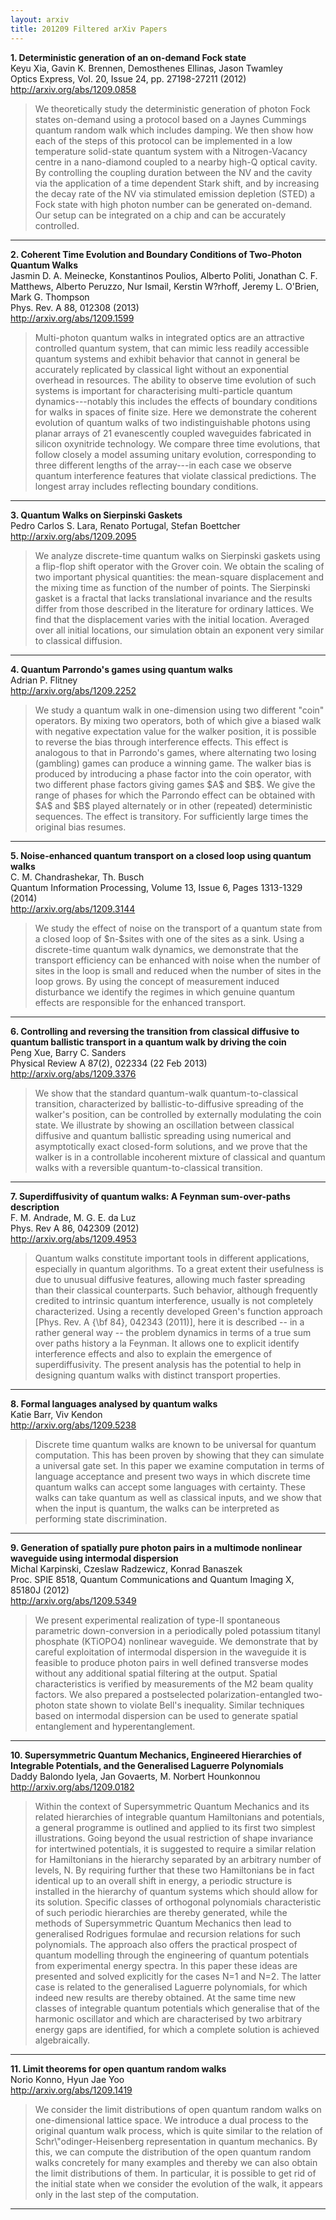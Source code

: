 ```yaml
---
layout: arxiv
title: 201209 Filtered arXiv Papers
---
```


**1.    Deterministic generation of an on-demand Fock state**  
Keyu Xia, Gavin K. Brennen, Demosthenes Ellinas, Jason Twamley  
Optics Express, Vol. 20, Issue 24, pp. 27198-27211 (2012)  
http://arxiv.org/abs/1209.0858  
<blockquote>
<p>
We theoretically study the deterministic generation of photon Fock states on-demand using a protocol based on a Jaynes Cummings quantum random walk which includes damping. We then show how each of the steps of this protocol can be implemented in a low temperature solid-state quantum system with a Nitrogen-Vacancy centre in a nano-diamond coupled to a nearby high-Q optical cavity. By controlling the coupling duration between the NV and the cavity via the application of a time dependent Stark shift, and by increasing the decay rate of the NV via stimulated emission depletion (STED) a Fock state with high photon number can be generated on-demand. Our setup can be integrated on a chip and can be accurately controlled.
</p>
</blockquote>

------

**2.    Coherent Time Evolution and Boundary Conditions of Two-Photon Quantum Walks**  
Jasmin D. A. Meinecke, Konstantinos Poulios, Alberto Politi, Jonathan C. F. Matthews, Alberto Peruzzo, Nur Ismail, Kerstin W?rhoff, Jeremy L. O'Brien, Mark G. Thompson  
Phys. Rev. A 88, 012308 (2013)  
http://arxiv.org/abs/1209.1599  
<blockquote>
<p>
Multi-photon quantum walks in integrated optics are an attractive controlled quantum system, that can mimic less readily accessible quantum systems and exhibit behavior that cannot in general be accurately replicated by classical light without an exponential overhead in resources. The ability to observe time evolution of such systems is important for characterising multi-particle quantum dynamics---notably this includes the effects of boundary conditions for walks in spaces of finite size. Here we demonstrate the coherent evolution of quantum walks of two indistinguishable photons using planar arrays of 21 evanescently coupled waveguides fabricated in silicon oxynitride technology. We compare three time evolutions, that follow closely a model assuming unitary evolution, corresponding to three different lengths of the array---in each case we observe quantum interference features that violate classical predictions. The longest array includes reflecting boundary conditions.
</p>
</blockquote>

------

**3.    Quantum Walks on Sierpinski Gaskets**  
Pedro Carlos S. Lara, Renato Portugal, Stefan Boettcher  
http://arxiv.org/abs/1209.2095  
<blockquote>
<p>
We analyze discrete-time quantum walks on Sierpinski gaskets using a flip-flop shift operator with the Grover coin. We obtain the scaling of two important physical quantities: the mean-square displacement and the mixing time as function of the number of points. The Sierpinski gasket is a fractal that lacks translational invariance and the results differ from those described in the literature for ordinary lattices. We find that the displacement varies with the initial location. Averaged over all initial locations, our simulation obtain an exponent very similar to classical diffusion.
</p>
</blockquote>

------

**4.    Quantum Parrondo's games using quantum walks**  
Adrian P. Flitney  
http://arxiv.org/abs/1209.2252  
<blockquote>
<p>
We study a quantum walk in one-dimension using two different "coin" operators. By mixing two operators, both of which give a biased walk with negative expectation value for the walker position, it is possible to reverse the bias through interference effects. This effect is analogous to that in Parrondo's games, where alternating two losing (gambling) games can produce a winning game. The walker bias is produced by introducing a phase factor into the coin operator, with two different phase factors giving games $A$ and $B$. We give the range of phases for which the Parrondo effect can be obtained with $A$ and $B$ played alternately or in other (repeated) deterministic sequences. The effect is transitory. For sufficiently large times the original bias resumes.
</p>
</blockquote>

------

**5.    Noise-enhanced quantum transport on a closed loop using quantum walks**  
C. M. Chandrashekar, Th. Busch  
Quantum Information Processing, Volume 13, Issue 6, Pages 1313-1329 (2014)  
http://arxiv.org/abs/1209.3144  
<blockquote>
<p>
We study the effect of noise on the transport of a quantum state from a closed loop of $n-$sites with one of the sites as a sink. Using a discrete-time quantum walk dynamics, we demonstrate that the transport efficiency can be enhanced with noise when the number of sites in the loop is small and reduced when the number of sites in the loop grows. By using the concept of measurement induced disturbance we identify the regimes in which genuine quantum effects are responsible for the enhanced transport.
</p>
</blockquote>

------

**6.    Controlling and reversing the transition from classical diffusive to quantum ballistic transport in a quantum walk by driving the coin**  
Peng Xue, Barry C. Sanders  
Physical Review A 87(2), 022334 (22 Feb 2013)  
http://arxiv.org/abs/1209.3376  
<blockquote>
<p>
We show that the standard quantum-walk quantum-to-classical transition, characterized by ballistic-to-diffusive spreading of the walker's position, can be controlled by externally modulating the coin state. We illustrate by showing an oscillation between classical diffusive and quantum ballistic spreading using numerical and asymptotically exact closed-form solutions, and we prove that the walker is in a controllable incoherent mixture of classical and quantum walks with a reversible quantum-to-classical transition.
</p>
</blockquote>

------

**7.    Superdiffusivity of quantum walks: A Feynman sum-over-paths description**  
F. M. Andrade, M. G. E. da Luz  
Phys. Rev A 86, 042309 (2012)  
http://arxiv.org/abs/1209.4953  
<blockquote>
<p>
Quantum walks constitute important tools in different applications, especially in quantum algorithms. To a great extent their usefulness is due to unusual diffusive features, allowing much faster spreading than their classical counterparts. Such behavior, although frequently credited to intrinsic quantum interference, usually is not completely characterized. Using a recently developed Green's function approach [Phys. Rev. A {\bf 84}, 042343 (2011)], here it is described -- in a rather general way -- the problem dynamics in terms of a true sum over paths history a la Feynman. It allows one to explicit identify interference effects and also to explain the emergence of superdiffusivity. The present analysis has the potential to help in designing quantum walks with distinct transport properties.
</p>
</blockquote>

------

**8.    Formal languages analysed by quantum walks**  
Katie Barr, Viv Kendon  
http://arxiv.org/abs/1209.5238  
<blockquote>
<p>
Discrete time quantum walks are known to be universal for quantum computation. This has been proven by showing that they can simulate a universal gate set. In this paper we examine computation in terms of language acceptance and present two ways in which discrete time quantum walks can accept some languages with certainty. These walks can take quantum as well as classical inputs, and we show that when the input is quantum, the walks can be interpreted as performing state discrimination.
</p>
</blockquote>

------

**9.    Generation of spatially pure photon pairs in a multimode nonlinear waveguide using intermodal dispersion**  
Michal Karpinski, Czeslaw Radzewicz, Konrad Banaszek  
Proc. SPIE 8518, Quantum Communications and Quantum Imaging X, 85180J (2012)  
http://arxiv.org/abs/1209.5349  
<blockquote>
<p>
We present experimental realization of type-II spontaneous parametric down-conversion in a periodically poled potassium titanyl phosphate (KTiOPO4) nonlinear waveguide. We demonstrate that by careful exploitation of intermodal dispersion in the waveguide it is feasible to produce photon pairs in well defined transverse modes without any additional spatial filtering at the output. Spatial characteristics is verified by measurements of the M2 beam quality factors. We also prepared a postselected polarization-entangled two-photon state shown to violate Bell's inequality. Similar techniques based on intermodal dispersion can be used to generate spatial entanglement and hyperentanglement.
</p>
</blockquote>

------

**10.    Supersymmetric Quantum Mechanics, Engineered Hierarchies of Integrable Potentials, and the Generalised Laguerre Polynomials**  
Daddy Balondo Iyela, Jan Govaerts, M. Norbert Hounkonnou  
http://arxiv.org/abs/1209.0182  
<blockquote>
<p>
Within the context of Supersymmetric Quantum Mechanics and its related hierarchies of integrable quantum Hamiltonians and potentials, a general programme is outlined and applied to its first two simplest illustrations. Going beyond the usual restriction of shape invariance for intertwined potentials, it is suggested to require a similar relation for Hamiltonians in the hierarchy separated by an arbitrary number of levels, N. By requiring further that these two Hamiltonians be in fact identical up to an overall shift in energy, a periodic structure is installed in the hierarchy of quantum systems which should allow for its solution. Specific classes of orthogonal polynomials characteristic of such periodic hierarchies are thereby generated, while the methods of Supersymmetric Quantum Mechanics then lead to generalised Rodrigues formulae and recursion relations for such polynomials. The approach also offers the practical prospect of quantum modelling through the engineering of quantum potentials from experimental energy spectra. In this paper these ideas are presented and solved explicitly for the cases N=1 and N=2. The latter case is related to the generalised Laguerre polynomials, for which indeed new results are thereby obtained. At the same time new classes of integrable quantum potentials which generalise that of the harmonic oscillator and which are characterised by two arbitrary energy gaps are identified, for which a complete solution is achieved algebraically.
</p>
</blockquote>

------

**11.    Limit theorems for open quantum random walks**  
Norio Konno, Hyun Jae Yoo  
http://arxiv.org/abs/1209.1419  
<blockquote>
<p>
We consider the limit distributions of open quantum random walks on one-dimensional lattice space. We introduce a dual process to the original quantum walk process, which is quite similar to the relation of Schr\"odinger-Heisenberg representation in quantum mechanics. By this, we can compute the distribution of the open quantum random walks concretely for many examples and thereby we can also obtain the limit distributions of them. In particular, it is possible to get rid of the initial state when we consider the evolution of the walk, it appears only in the last step of the computation.
</p>
</blockquote>

------

